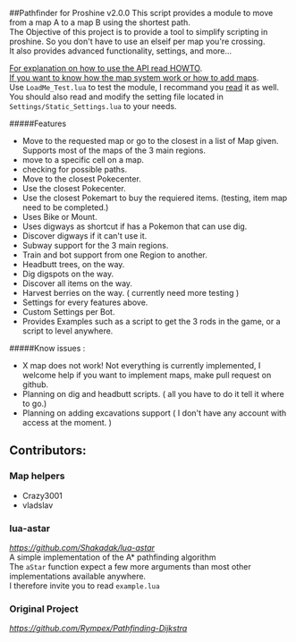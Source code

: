 ##Pathfinder for Proshine v2.0.0
This script provides a module to move from a map A to a map B using the shortest path.  
The Objective of this project is to provide a tool to simplify scripting in proshine. So you don't have to use an elseif per map you're crossing.  
It also provides advanced functionality, settings, and more...  

[For explanation on how to use the API read HOWTO](https://github.com/MeltWS/ProShinePathfinder/blob/master/HOWTO.md).  
[If you want to know how the map system work or how to add maps](https://github.com/MeltWS/ProShinePathfinder/blob/master/ADDINGMAPS.md).  
Use `LoadMe_Test.lua` to test the module, I recommand you [read](https://github.com/MeltWS/ProShinePathfinder/blob/master/LoadMe_Test.lua) it as well.  
You should also read and modify the setting file located in `Settings/Static_Settings.lua` to your needs.  

#####Features

* Move to the requested map or go to the closest in a list of Map given. Supports most of the maps of the 3 main regions.
* move to a specific cell on a map.
* checking for possible paths.
* Move to the closest Pokecenter.
* Use the closest Pokecenter.
* Use the closest Pokemart to buy the requiered items. (testing, item map need to be completed.)
* Uses Bike or Mount.
* Uses digways as shortcut if has a Pokemon that can use dig.
* Discover digways if it can't use it.
* Subway support for the 3 main regions.
* Train and bot support from one Region to another.
* Headbutt trees, on the way.
* Dig digspots on the way.
* Discover all items on the way.
* Harvest berries on the way. ( currently need more testing )
* Settings for every features above.
* Custom Settings per Bot.
* Provides Examples such as a script to get the 3 rods in the game, or a script to level anywhere.

#####Know issues :

* X map does not work! Not everything is currently implemented, I welcome help if you want to implement maps, make pull request on github.
* Planning on dig and headbutt scripts. ( all you have to do it tell it where to go.)
* Planning on adding excavations support ( I don't have any account with access at the moment. )

## Contributors:

### Map helpers
- Crazy3001
- vladslav

### lua-astar
*https://github.com/Shakadak/lua-astar*  
A simple implementation of the A* pathfinding algorithm  
The `aStar` function expect a few more arguments than most other implementations available anywhere.  
I therefore invite you to read `example.lua`  

### Original Project
*https://github.com/Rympex/Pathfinding-Dijkstra*

